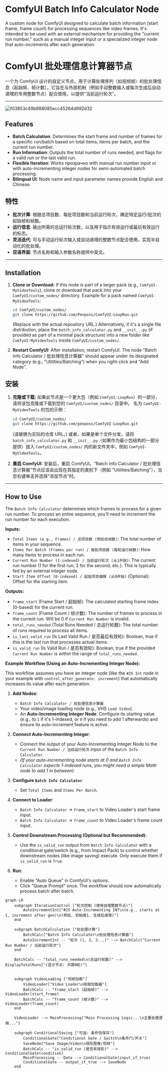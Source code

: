 # ComfyUI Batch Info Calculator Node

A custom node for ComfyUI designed to calculate batch information (start frame, frame count) for processing sequences like video frames. It's intended to be used with an external mechanism for providing the "current run number," such as a manual integer input or a specialized integer node that auto-increments after each generation.

# ComfyUI 批处理信息计算器节点

一个为 ComfyUI 设计的自定义节点，用于计算处理序列（如视频帧）的批处理信息（起始帧、帧计数）。它旨在与外部机制（例如手动整数输入或每次生成后自动递增的专用整数节点）配合使用，以提供“当前运行轮次”。

---
![f03853c49b988085ecc45264d992d32](https://github.com/user-attachments/assets/829c980f-2759-487a-9201-6e3e03510ce3)


## Features

-   **Batch Calculation**: Determines the start frame and number of frames for a specific run/batch based on total items, items per batch, and the current run number.
-   **Run Information**: Outputs the total number of runs needed, and flags for a valid run or the last valid run.
-   **Flexible Iteration**: Works прозрачно with manual run number input or with auto-incrementing integer nodes for semi-automated batch processing.
-   **Bilingual UI**: Node name and input parameter names provide English and Chinese.

## 特性

-   **批次计算**: 根据总项目数、每批项目数和当前运行轮次，确定特定运行/批次的起始帧和帧数。
-   **运行信息**: 输出所需的总运行轮次数，以及用于指示有效运行或最后有效运行的标志。
-   **灵活迭代**: 可与手动运行轮次输入或自动递增的整数节点配合使用，实现半自动化的批处理。
-   **双语界面**: 节点名称和输入参数名称提供中英文。

---

## Installation

1.  **Clone or Download:**
    If this node is part of a larger pack (e.g., `ComfyUI-MyVideoTools`), clone or download that pack into your `ComfyUI/custom_nodes/` directory.
    Example for a pack named `ComfyUI-MyVideoTools`:
    ```bash
    cd ComfyUI/custom_nodes/
    git clone https://github.com/Penposs/ComfyUI-LoopRun.git
    ```
    (Replace with the actual repository URL.)
    Alternatively, if it's a single file distribution, place the `batch_info_calculator.py` and `__init__.py` (if provided as part of a minimal pack structure) into a new folder like `ComfyUI-MyVideoTools` inside `ComfyUI/custom_nodes/`.

2.  **Restart ComfyUI:**
    After installation, restart ComfyUI. The node "Batch Info Calculator / 批处理信息计算器" should appear under its designated category (e.g., "Utilities/Batching") when you right-click and "Add Node".

## 安装

1.  **克隆或下载:**
    如果此节点是一个更大包（例如 `ComfyUI-LoopRun`）的一部分，请将该包克隆或下载到您的 `ComfyUI/custom_nodes/` 目录中。
    名为 `ComfyUI-MyVideoTools` 的包的示例：
    ```bash
    cd ComfyUI/custom_nodes/
    git clone https://github.com/penposs/ComfyUI-LoopRun.git
    ```
    (请替换为实际的仓库 URL。)
    或者，如果是单个文件分发，请将 `batch_info_calculator.py` 和 `__init__.py`（如果作为最小包结构的一部分提供）放入 `ComfyUI/custom_nodes/` 内的新文件夹中，例如 `ComfyUI-MyVideoTools`。

2.  **重启 ComfyUI:**
    安装后，重启 ComfyUI。“Batch Info Calculator / 批处理信息计算器”节点应该会出现在其指定的类别下（例如 "Utilities/Batching"），当您右键单击并选择“添加节点”时。

---

## How to Use

The `Batch Info Calculator` determines which frames to process for a given run number. To process an entire sequence, you'll need to increment the run number for each execution.

**Inputs:**

*   `Total Items (e.g., Frames) / 总项目数 (例如总帧数)`: The total number of items in your sequence.
*   `Items Per Batch (Frames per run) / 每批项目数 (每轮运行帧数)`: How many items to process in each run.
*   `Current Run Number (1-indexed) / 当前运行轮次 (从1开始)`: The current run number (1 for the first run, 2 for the second, etc.). This is typically fed by an external integer node.
*   `Start Item Offset (0-indexed) / 起始项目偏移 (从0开始)` (Optional): Offset for the starting item.

**Outputs:**

*   `frame_start` (Frame Start / 起始帧): The calculated starting frame index (0-based) for the current run.
*   `frame_count` (Frame Count / 帧计数): The number of frames to process in the current run. Will be 0 if `Current Run Number` is invalid.
*   `total_runs_needed` (Total Runs Needed / 总运行轮数): The total number of runs required to process all items.
*   `is_last_valid_run` (Is Last Valid Run / 是否最后有效轮): Boolean, true if this is the last run that processes actual items.
*   `is_valid_run` (Is Valid Run / 是否有效轮): Boolean, true if the provided `Current Run Number` is within the range of `total_runs_needed`.

**Example Workflow (Using an Auto-Incrementing Integer Node):**

This workflow assumes you have an integer node (like the `#25 Int` node in your example with `control_after_generate: increment`) that automatically increases its value after each generation.

1.  **Add Nodes**:
    *   `Batch Info Calculator / 批处理信息计算器`
    *   Your video/image loading node (e.g., VHS `Load Video`).
    *   An **Auto-Incrementing Integer Node**. Configure its starting value (e.g., to `1` if it's 1-indexed, or `0` if you need to add 1 afterwards) and ensure its auto-increment feature is active.

2.  **Connect Auto-Incrementing Integer**:
    *   Connect the output of your Auto-Incrementing Integer Node to the `Current Run Number / 当前运行轮次` input of the `Batch Info Calculator`.
    *   *(If your auto-incrementing node starts at 0 and `Batch Info Calculator` expects 1-indexed runs, you might need a simple Math node to add 1 in between).*

3.  **Configure `Batch Info Calculator`**:
    *   Set `Total Items` and `Items Per Batch`.

4.  **Connect to Loader**:
    *   `Batch Info Calculator` -> `frame_start` to Video Loader's start frame input.
    *   `Batch Info Calculator` -> `frame_count` to Video Loader's frame count input.

5.  **Control Downstream Processing (Optional but Recommended)**:
    *   Use the `is_valid_run` output from `Batch Info Calculator` with a conditional gate/switch (e.g., from Impact Pack) to control whether downstream nodes (like image saving) execute. Only execute them if `is_valid_run` is `True`.

6.  **Run**:
    *   Enable "Auto Queue" in ComfyUI's options.
    *   Click "Queue Prompt" once. The workflow should now automatically process batch after batch.

```mermaid
graph LR
    subgraph IterationControl ["轮次控制 (使用自增整数节点)"]
        AutoIncrementInt["#25 Auto-Incrementing INT\n(e.g., starts at 1, increment after gen)\n(例如, 初始值1, 生成后递增)"]
    end

    subgraph BatchCalculation ["批处理计算"]
        BatchCalc["Batch Info Calculator\n批处理信息计算器"]
        AutoIncrementInt -- "轮次 (1, 2, 3...)" --> BatchCalc("Current Run Number / 当前运行轮次")
    end
    
    BatchCalc -- "total_runs_needed\n(总运行轮数)" --> DisplayTotalRuns["(显示节点: 共需N轮)"]


    subgraph VideoLoading ["视频加载"]
        VideoLoader["Video Loader\n视频加载器"]
        BatchCalc -- "frame_start (起始帧)" --> VideoLoader(start_frame)
        BatchCalc -- "frame_count (帧计数)" --> VideoLoader(frame_count)
    end
    
    VideoLoader --> MainProcessing["Main Processing Logic...\n主要处理逻辑..."]

    subgraph ConditionalSaving ["可选: 条件性保存"]
        ConditionalGate["Conditional Gate / Switch\n条件门/开关"]
        SaveNode["Save Image/Video\n保存图像/视频"]
        BatchCalc -- "is_valid_run (是否有效轮)" --> ConditionalGate(condition)
        MainProcessing -- Data --> ConditionalGate(input_if_true)
        ConditionalGate -- output_if_true --> SaveNode
    end
